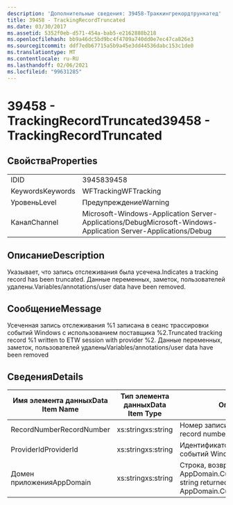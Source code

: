 ```yaml
---
description: 'Дополнительные сведения: 39458-Траккингрекордтрункатед'
title: 39458 - TrackingRecordTruncated
ms.date: 03/30/2017
ms.assetid: 5352f0eb-d571-454a-bab5-e2162888b218
ms.openlocfilehash: bb9a46dc5bd9bc4f4709a740dd0e7ec47ca826e3
ms.sourcegitcommit: ddf7edb67715a5b9a45e3dd44536dabc153c1de0
ms.translationtype: MT
ms.contentlocale: ru-RU
ms.lasthandoff: 02/06/2021
ms.locfileid: "99631285"
---
```

# <a name="39458---trackingrecordtruncated"></a><span data-ttu-id="e668c-103">39458 - TrackingRecordTruncated</span><span class="sxs-lookup"><span data-stu-id="e668c-103">39458 - TrackingRecordTruncated</span></span>

## <a name="properties"></a><span data-ttu-id="e668c-104">Свойства</span><span class="sxs-lookup"><span data-stu-id="e668c-104">Properties</span></span>  
  
|||  
|-|-|  
|<span data-ttu-id="e668c-105">ID</span><span class="sxs-lookup"><span data-stu-id="e668c-105">ID</span></span>|<span data-ttu-id="e668c-106">39458</span><span class="sxs-lookup"><span data-stu-id="e668c-106">39458</span></span>|  
|<span data-ttu-id="e668c-107">Keywords</span><span class="sxs-lookup"><span data-stu-id="e668c-107">Keywords</span></span>|<span data-ttu-id="e668c-108">WFTracking</span><span class="sxs-lookup"><span data-stu-id="e668c-108">WFTracking</span></span>|  
|<span data-ttu-id="e668c-109">Уровень</span><span class="sxs-lookup"><span data-stu-id="e668c-109">Level</span></span>|<span data-ttu-id="e668c-110">Предупреждение</span><span class="sxs-lookup"><span data-stu-id="e668c-110">Warning</span></span>|  
|<span data-ttu-id="e668c-111">Канал</span><span class="sxs-lookup"><span data-stu-id="e668c-111">Channel</span></span>|<span data-ttu-id="e668c-112">Microsoft-Windows-Application Server-Applications/Debug</span><span class="sxs-lookup"><span data-stu-id="e668c-112">Microsoft-Windows-Application Server-Applications/Debug</span></span>|  
  
## <a name="description"></a><span data-ttu-id="e668c-113">Описание</span><span class="sxs-lookup"><span data-stu-id="e668c-113">Description</span></span>  

 <span data-ttu-id="e668c-114">Указывает, что запись отслеживания была усечена.</span><span class="sxs-lookup"><span data-stu-id="e668c-114">Indicates a tracking record has been truncated.</span></span> <span data-ttu-id="e668c-115">Данные переменных, заметок, пользователей удалены.</span><span class="sxs-lookup"><span data-stu-id="e668c-115">Variables/annotations/user data have been removed.</span></span>  
  
## <a name="message"></a><span data-ttu-id="e668c-116">Сообщение</span><span class="sxs-lookup"><span data-stu-id="e668c-116">Message</span></span>  

 <span data-ttu-id="e668c-117">Усеченная запись отслеживания %1 записана в сеанс трассировки событий Windows с использованием поставщика %2.</span><span class="sxs-lookup"><span data-stu-id="e668c-117">Truncated tracking record %1 written to ETW session with provider %2.</span></span> <span data-ttu-id="e668c-118">Данные переменных, заметок, пользователей удалены</span><span class="sxs-lookup"><span data-stu-id="e668c-118">Variables/annotations/user data have been removed</span></span>  
  
## <a name="details"></a><span data-ttu-id="e668c-119">Сведения</span><span class="sxs-lookup"><span data-stu-id="e668c-119">Details</span></span>  
  
|<span data-ttu-id="e668c-120">Имя элемента данных</span><span class="sxs-lookup"><span data-stu-id="e668c-120">Data Item Name</span></span>|<span data-ttu-id="e668c-121">Тип элемента данных</span><span class="sxs-lookup"><span data-stu-id="e668c-121">Data Item Type</span></span>|<span data-ttu-id="e668c-122">Описание</span><span class="sxs-lookup"><span data-stu-id="e668c-122">Description</span></span>|  
|--------------------|--------------------|-----------------|  
|<span data-ttu-id="e668c-123">RecordNumber</span><span class="sxs-lookup"><span data-stu-id="e668c-123">RecordNumber</span></span>|<span data-ttu-id="e668c-124">xs:string</span><span class="sxs-lookup"><span data-stu-id="e668c-124">xs:string</span></span>|<span data-ttu-id="e668c-125">Номер записи отслеживания.</span><span class="sxs-lookup"><span data-stu-id="e668c-125">The tracking record number.</span></span>|  
|<span data-ttu-id="e668c-126">ProviderId</span><span class="sxs-lookup"><span data-stu-id="e668c-126">ProviderId</span></span>|<span data-ttu-id="e668c-127">xs:string</span><span class="sxs-lookup"><span data-stu-id="e668c-127">xs:string</span></span>|<span data-ttu-id="e668c-128">Идентификатор поставщика трассировки событий Windows.</span><span class="sxs-lookup"><span data-stu-id="e668c-128">The ETW provider id.</span></span>|  
|<span data-ttu-id="e668c-129">Домен приложения</span><span class="sxs-lookup"><span data-stu-id="e668c-129">AppDomain</span></span>|<span data-ttu-id="e668c-130">xs:string</span><span class="sxs-lookup"><span data-stu-id="e668c-130">xs:string</span></span>|<span data-ttu-id="e668c-131">Строка, возвращаемая AppDomain.CurrentDomain.FriendlyName.</span><span class="sxs-lookup"><span data-stu-id="e668c-131">The string returned by AppDomain.CurrentDomain.FriendlyName.</span></span>|
